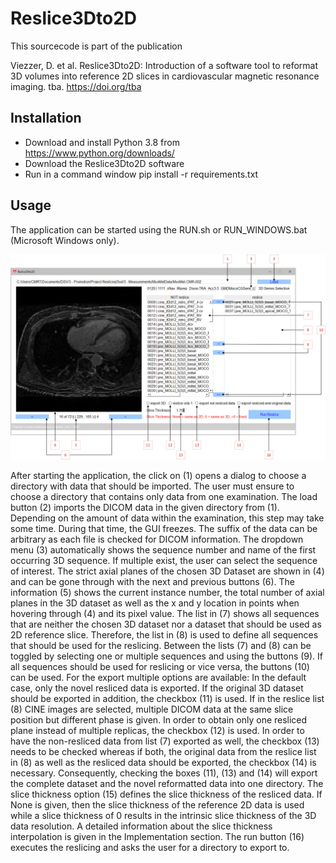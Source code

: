 # Reslice3Dto2D

This sourcecode is part of the publication

Viezzer, D. et al. Reslice3Dto2D: Introduction of a software tool to reformat 3D volumes into reference 2D slices in 
cardiovascular magnetic resonance imaging. tba. https://doi.org/tba

## Installation
- Download and install Python 3.8 from https://www.python.org/downloads/
- Download the Reslice3Dto2D software
- Run in a command window pip install -r requirements.txt 

## Usage
The application can be started using the RUN.sh or RUN_WINDOWS.bat (Microsoft Windows only).

![Screenshot](GUI.jpg)

After starting the application, the click on (1) opens a dialog to choose a directory with data that should be imported. The user must ensure to choose a directory that contains only data from one examination. The load button (2) imports the DICOM data in the given directory from (1). Depending on the amount of data within the examination, this step may take some time. During that time, the GUI freezes. The suffix of the data can be arbitrary as each file is checked for DICOM information. The dropdown menu (3) automatically shows the sequence number and name of the first occurring 3D sequence. If multiple exist, the user can select the sequence of interest. The strict axial planes of the chosen 3D Dataset are shown in (4) and can be gone through with the next and previous buttons (6). The information (5) shows the current instance number, the total number of axial planes in the 3D dataset as well as the x and y location in points when hovering through (4) and its pixel value. The list in (7) shows all sequences that are neither the chosen 3D dataset nor a dataset that should be used as 2D reference slice. Therefore, the list in (8) is used to define all sequences that should be used for the reslicing. Between the lists (7) and (8) can be toggled by selecting one or multiple sequences and using the buttons (9). If all sequences should be used for reslicing or vice versa, the buttons (10) can be used.
For the export multiple options are available: In the default case, only the novel resliced data is exported. If the original 3D dataset should be exported in addition, the checkbox (11) is used. If in the reslice list (8) CINE images are selected, multiple DICOM data at the same slice position but different phase is given. In order to obtain only one resliced plane instead of multiple replicas, the checkbox (12) is used. In order to have the non-resliced data from list (7) exported as well, the checkbox (13) needs to be checked whereas if both, the original data from the reslice list in (8) as well as the resliced data should be exported, the checkbox (14) is necessary. Consequently, checking the boxes (11), (13) and (14) will export the complete dataset and the novel reformatted data into one directory.
The slice thickness option (15) defines the slice thickness of the resliced data. If None is given, then the slice thickness of the reference 2D data is used while a slice thickness of 0 results in the intrinsic slice thickness of the 3D data resolution. A detailed information about the slice thickness interpolation is given in the Implementation section. The run button (16) executes the reslicing and asks the user for a directory to export to.

